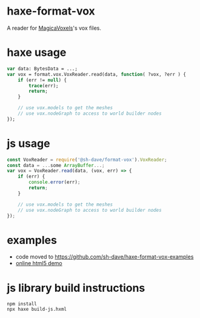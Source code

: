 # haxe-format-vox

A reader for [MagicaVoxels](https://ephtracy.github.io)'s vox files.

# haxe usage

```haxe
var data: BytesData = ...;
var vox = format.vox.VoxReader.read(data, function( ?vox, ?err ) {
	if (err != null) {
		trace(err);
		return;
	}

	// use vox.models to get the meshes
	// use vox.nodeGraph to access to world builder nodes
});
```

# js usage

```js
const VoxReader = require('@sh-dave/format-vox').VoxReader;
const data = ...some ArrayBuffer...;
var vox = VoxReader.read(data, (vox, err) => {
	if (err) {
		console.error(err);
		return;
	}

	// use vox.models to get the meshes
	// use vox.nodeGraph to access to world builder nodes
});
```

# examples

- code moved to https://github.com/sh-dave/haxe-format-vox-examples
- [online html5 demo](https://sh-dave.github.io/haxe-format-vox)

# js library build instructions

```shell
npm install
npx haxe build-js.hxml
```

